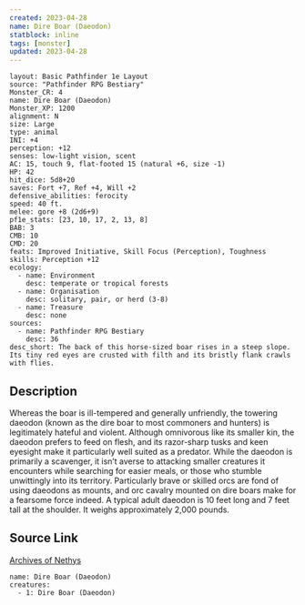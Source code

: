 ```yaml
---
created: 2023-04-28
name: Dire Boar (Daeodon)
statblock: inline
tags: [monster]
updated: 2023-04-28
---
```

```statblock
layout: Basic Pathfinder 1e Layout
source: "Pathfinder RPG Bestiary"
Monster_CR: 4
name: Dire Boar (Daeodon)
Monster_XP: 1200
alignment: N
size: Large
type: animal
INI: +4
perception: +12
senses: low-light vision, scent
AC: 15, touch 9, flat-footed 15 (natural +6, size -1)
HP: 42
hit_dice: 5d8+20
saves: Fort +7, Ref +4, Will +2
defensive_abilities: ferocity
speed: 40 ft.
melee: gore +8 (2d6+9)
pf1e_stats: [23, 10, 17, 2, 13, 8]
BAB: 3
CMB: 10
CMD: 20
feats: Improved Initiative, Skill Focus (Perception), Toughness
skills: Perception +12
ecology:
  - name: Environment
    desc: temperate or tropical forests
  - name: Organisation
    desc: solitary, pair, or herd (3-8)
  - name: Treasure
    desc: none
sources:
  - name: Pathfinder RPG Bestiary
    desc: 36
desc_short: The back of this horse-sized boar rises in a steep slope. Its tiny red eyes are crusted with filth and its bristly flank crawls with flies.
```
## Description
Whereas the boar is ill-tempered and generally unfriendly, the towering daeodon (known as the dire boar to most commoners and hunters) is legitimately hateful and violent. Although omnivorous like its smaller kin, the daeodon prefers to feed on flesh, and its razor-sharp tusks and keen eyesight make it particularly well suited as a predator. While the daeodon is primarily a scavenger, it isn’t averse to attacking smaller creatures it encounters while searching for easier meals, or those who stumble unwittingly into its territory. Particularly brave or skilled orcs are fond of using daeodons as mounts, and orc cavalry mounted on dire boars make for a fearsome force indeed. A typical adult daeodon is 10 feet long and 7 feet tall at the shoulder. It weighs approximately 2,000 pounds.
## Source Link
[Archives of Nethys](https://aonprd.com/MonsterDisplay.aspx?ItemName=Dire%20Boar%20(Daeodon))
```encounter-table
name: Dire Boar (Daeodon)
creatures:
  - 1: Dire Boar (Daeodon)
```
